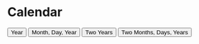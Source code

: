 <style> @import url('https://fonts.googleapis.com/css2?family=Oswald:wght@700&family=Source+Sans+Pro:wght@200;700&display=swap'); </style>
<h1>Calendar</h1>

<button onclick="showYear()">Year</button>
<button onclick="showMdy()">Month, Day, Year</button>
<button onclick="showTwoYears()">Two Years</button>
<button onclick="showTwoMdy()">Two Months, Days, Years</button>



<div id="yearCalendar">
</div>

<div id="yearCalendarHTMLInfo">
</div>

<div id="mdyCalendar">
</div>

<div id="mdyCalendarHTMLInfo">
</div>

<div id="twoYearsCalendar">
</div>

<div id="twoYearsCalendarHTMLInfo">
</div>

<div id="twoMdyCalendar">
</div>

<div id="twoMdyCalendarHTMLInfo">
</div>



<script>
 
  function showYear() {

    // clear the other divs
    document.getElementById("mdyCalendar").innerHTML = "";
    document.getElementById("mdyCalendarHTMLInfo").innerHTML = "";
    document.getElementById("twoYearsCalendar").innerHTML = "";
    document.getElementById("twoYearsCalendarHTMLInfo").innerHTML = "";
    document.getElementById("twoMdyCalendar").innerHTML = "";
    document.getElementById("twoMdyCalendarHTMLInfo").innerHTML = "";

    document.getElementById("yearCalendar").innerHTML = "";
    document.getElementById("yearCalendarHTMLInfo").innerHTML = "";

    // create a para element and paste "Year" onto html
    let title = document.createElement("p");
    title.appendChild(document.createTextNode("Year:"));
    document.getElementById("yearCalendar").appendChild(title);

    // input text box
    let yearText = document.createElement("INPUT");
    yearText.setAttribute("id", "yearTextBoxId");
    yearText.setAttribute("type", "text"); 
    document.getElementById("yearCalendar").appendChild(yearText);

    // button
    let yearFactsButton = document.createElement("BUTTON");
    //yearFactsButton.setAttribute("id", "yearFactsButtonId");
    yearFactsButton.appendChild(document.createTextNode("Get facts")); 
    // API stuff
    yearFactsButton.onclick = function() {
      // clear contents
      document.getElementById("yearCalendarHTMLInfo").innerHTML = "";

      // get the year inputted in the text box
      let yearInput = document.getElementById("yearTextBoxId").value;

      const urlStart = "https://crimebusterstest.tk/api/calendar/";
      let url = urlStart + "isLeapYear/" + yearInput;

      console.log(url); 

      fetch(url)
        .then(res => res.json())
        .then(data => {
          console.log(data);

          let yearInfo = document.createElement("p");
          yearInfo.appendChild(document.createTextNode("Leap Year? "));
          yearInfo.appendChild(document.createTextNode(data.isLeapYear));
          document.getElementById("yearCalendarHTMLInfo").appendChild(yearInfo);
        
        })

          // 2nd API endpoint
          url = urlStart + "firstDayOfYear/" + yearInput;

          console.log(url); 

          fetch(url)
            .then(res => res.json())
            .then(data => {
              console.log(data);
              
              let yearInfo = document.createElement("p");
              yearInfo.appendChild(document.createTextNode("First day of year: "));
              yearInfo.appendChild(document.createTextNode(data.firstDayOfYear));
              document.getElementById("yearCalendarHTMLInfo").appendChild(yearInfo);
            
            })
    };
    // add button to HTML
    document.getElementById("yearCalendar").appendChild(yearFactsButton);


    
  }
  
  function showMdy() {
    let br = document.createElement("br");

    document.getElementById("yearCalendar").innerHTML = "";
    document.getElementById("twoYearsCalendar").innerHTML = "";
    document.getElementById("twoMdyCalendar").innerHTML = "";
    document.getElementById("yearCalendarHTMLInfo").innerHTML = "";
    document.getElementById("mdyCalendarHTMLInfo").innerHTML = "";
    document.getElementById("twoYearsCalendarHTMLInfo").innerHTML = "";
    document.getElementById("twoMdyCalendarHTMLInfo").innerHTML = "";

    document.getElementById("mdyCalendar").innerHTML = "";

    let title = document.createElement("p");
    title.appendChild(document.createTextNode("Month, Day, Year:"));
    document.getElementById("mdyCalendar").appendChild(title);

    let mdyMText = document.createElement("INPUT");
    mdyMText.setAttribute("id", "mdyMTextBoxId");
    mdyMText.setAttribute("type", "text"); 
    document.getElementById("mdyCalendar").appendChild(mdyMText);

    document.getElementById("mdyCalendar").appendChild(br);

    let mdyDText = document.createElement("INPUT");
    mdyDText.setAttribute("id", "mdyDTextBoxId");
    mdyDText.setAttribute("type", "text"); 
    document.getElementById("mdyCalendar").appendChild(mdyDText);

    document.getElementById("mdyCalendar").appendChild(br.cloneNode());

    let mdyYText = document.createElement("INPUT");
    mdyYText.setAttribute("id", "mdyYTextBoxId");
    mdyYText.setAttribute("type", "text"); 
    document.getElementById("mdyCalendar").appendChild(mdyYText);


    let mdyFactsButton = document.createElement("BUTTON");
    mdyFactsButton.appendChild(document.createTextNode("Get facts")); 
    
    // API stuff
    mdyFactsButton.onclick = function() {
      document.getElementById("mdyCalendarHTMLInfo").innerHTML = "";

      let mdyMInput = document.getElementById("mdyMTextBoxId").value;
      let mdyDInput = document.getElementById("mdyDTextBoxId").value;
      let mdyYInput = document.getElementById("mdyYTextBoxId").value;

      const urlStart = "https://crimebusterstest.tk/api/calendar/";
      let url = urlStart + "dayOfYear/" + mdyMInput + "/" + mdyDInput + "/" + mdyYInput;

      console.log(url); 

      fetch(url)
        .then(res => res.json())
        .then(data => {
          console.log(data);
           
          let mdyInfo = document.createElement("p");
          mdyInfo.appendChild(document.createTextNode("Number of days since Jan. 1st: "));
          mdyInfo.appendChild(document.createTextNode(data.dayOfYear));
          document.getElementById("mdyCalendarHTMLInfo").appendChild(mdyInfo);
        
        })
      

          // 2nd API endpoint

        url = urlStart + "dayOfWeek/" + mdyMInput + "/" + mdyDInput + "/" + mdyYInput;

          console.log(url); 

          fetch(url)
            .then(res => res.json())
            .then(data => {
              console.log(data);
              
              let mdyInfo = document.createElement("p");
              mdyInfo.appendChild(document.createTextNode("Day of the week: "));
              mdyInfo.appendChild(document.createTextNode(data.dayOfWeek));
              document.getElementById("mdyCalendarHTMLInfo").appendChild(mdyInfo);
            
            })
            
    };
    
    // add button to HTML
    document.getElementById("mdyCalendar").appendChild(mdyFactsButton);

  } 

  
  
function showTwoYears() {
    let br = document.createElement("br");

    document.getElementById("yearCalendar").innerHTML = "";
    document.getElementById("mdyCalendar").innerHTML = "";
    document.getElementById("twoMdyCalendar").innerHTML = "";
    document.getElementById("yearCalendarHTMLInfo").innerHTML = "";
    document.getElementById("mdyCalendarHTMLInfo").innerHTML = "";
    document.getElementById("twoYearsCalendarHTMLInfo").innerHTML = "";
    document.getElementById("twoMdyCalendarHTMLInfo").innerHTML = "";

    document.getElementById("twoYearsCalendar").innerHTML = "";

    let title = document.createElement("p");
    title.appendChild(document.createTextNode("Two Years:"));
    document.getElementById("twoYearsCalendar").appendChild(title);

    let twoYearsY1Text = document.createElement("INPUT");
    twoYearsY1Text.setAttribute("id", "twoYearsY1TextBoxId");
    twoYearsY1Text.setAttribute("type", "text"); 
    document.getElementById("twoYearsCalendar").appendChild(twoYearsY1Text);

    document.getElementById("twoYearsCalendar").appendChild(br);

    let twoYearsY2Text = document.createElement("INPUT");
    twoYearsY2Text.setAttribute("id", "twoYearsY2TextBoxId");
    twoYearsY2Text.setAttribute("type", "text"); 
    document.getElementById("twoYearsCalendar").appendChild(twoYearsY2Text);

    document.getElementById("mdyCalendar").appendChild(br.cloneNode());


    let twoYearsFactsButton = document.createElement("BUTTON");
    twoYearsFactsButton.appendChild(document.createTextNode("Get facts")); 
    
    // API stuff
    twoYearsFactsButton.onclick = function() {
      document.getElementById("twoYearsCalendarHTMLInfo").innerHTML = "";

      let twoYearsY1Input = document.getElementById("twoYearsY1TextBoxId").value;
      let twoYearsY2Input = document.getElementById("twoYearsY2TextBoxId").value;

      const urlStart = "https://crimebusterstest.tk/api/calendar/";
      let url = urlStart + "numberOfLeapYears/" + twoYearsY1Input + "/" + twoYearsY2Input;
      console.log(url); 

      fetch(url)
        .then(res => res.json())
        .then(data => {
          console.log(data);
           
          let twoYearsInfo = document.createElement("p");
          twoYearsInfo.appendChild(document.createTextNode("Number of leap years between Year 1 and Year 2: "));
          twoYearsInfo.appendChild(document.createTextNode(data.numberOfLeapYears));
          document.getElementById("twoYearsCalendarHTMLInfo").appendChild(twoYearsInfo);
        
        })
             
    };
    
    // add button to HTML
    document.getElementById("twoYearsCalendar").appendChild(twoYearsFactsButton);

  } 

  
  function showTwoMdy() {
    let br = document.createElement("br");

    document.getElementById("yearCalendar").innerHTML = "";
    document.getElementById("twoYearsCalendar").innerHTML = "";
    document.getElementById("mdyCalendar").innerHTML = "";
    document.getElementById("yearCalendarHTMLInfo").innerHTML = "";
    document.getElementById("mdyCalendarHTMLInfo").innerHTML = "";
    document.getElementById("twoYearsCalendarHTMLInfo").innerHTML = "";
    document.getElementById("twoMdyCalendarHTMLInfo").innerHTML = "";

    document.getElementById("twoMdyCalendar").innerHTML = "";

    let title = document.createElement("p");
    title.appendChild(document.createTextNode("Month 1, Day 1, Year 1, Month 2, Day 2, Year 2"));
    document.getElementById("twoMdyCalendar").appendChild(title);


    let twoMdyM1Text = document.createElement("INPUT");
    twoMdyM1Text.setAttribute("id", "twoMdyM1TextBoxId");
    twoMdyM1Text.setAttribute("type", "text"); 
    document.getElementById("twoMdyCalendar").appendChild(twoMdyM1Text);

    document.getElementById("twoMdyCalendar").appendChild(br.cloneNode());

    let twoMdyD1Text = document.createElement("INPUT");
    twoMdyD1Text.setAttribute("id", "twoMdyD1TextBoxId");
    twoMdyD1Text.setAttribute("type", "text"); 
    document.getElementById("twoMdyCalendar").appendChild(twoMdyD1Text);

    document.getElementById("twoMdyCalendar").appendChild(br.cloneNode());

    let twoMdyY1Text = document.createElement("INPUT");
    twoMdyY1Text.setAttribute("id", "twoMdyY1TextBoxId");
    twoMdyY1Text.setAttribute("type", "text"); 
    document.getElementById("twoMdyCalendar").appendChild(twoMdyY1Text);

    document.getElementById("twoMdyCalendar").appendChild(br.cloneNode());
    
    let twoMdyM2Text = document.createElement("INPUT");
    twoMdyM2Text.setAttribute("id", "twoMdyM2TextBoxId");
    twoMdyM2Text.setAttribute("type", "text"); 
    document.getElementById("twoMdyCalendar").appendChild(twoMdyM2Text);

    document.getElementById("twoMdyCalendar").appendChild(br);

    let twoMdyD2Text = document.createElement("INPUT");
    twoMdyD2Text.setAttribute("id", "twoMdyD2TextBoxId");
    twoMdyD2Text.setAttribute("type", "text"); 
    document.getElementById("twoMdyCalendar").appendChild(twoMdyD2Text);

    document.getElementById("twoMdyCalendar").appendChild(br.cloneNode());

    let twoMdyY2Text = document.createElement("INPUT");
    twoMdyY2Text.setAttribute("id", "twoMdyY2TextBoxId");
    twoMdyY2Text.setAttribute("type", "text"); 
    document.getElementById("twoMdyCalendar").appendChild(twoMdyY2Text);

    let twoMdyFactsButton = document.createElement("BUTTON");
    twoMdyFactsButton.appendChild(document.createTextNode("Get facts")); 
    
    // API stuff
    twoMdyFactsButton.onclick = function() {
      document.getElementById("twoMdyCalendarHTMLInfo").innerHTML = "";

      let twoMdyM1Input = document.getElementById("twoMdyM1TextBoxId").value;
      let twoMdyD1Input = document.getElementById("twoMdyD1TextBoxId").value;
      let twoMdyY1Input = document.getElementById("twoMdyY1TextBoxId").value;
      let twoMdyM2Input = document.getElementById("twoMdyM2TextBoxId").value;
      let twoMdyD2Input = document.getElementById("twoMdyD2TextBoxId").value;
      let twoMdyY2Input = document.getElementById("twoMdyY2TextBoxId").value;

    const urlStart = "https://crimebusterstest.tk/api/calendar/";
    let url = urlStart + "dayOfWeek/" + twoMdyM1Input + "/" + twoMdyD1Input+ "/" + twoMdyY1Input+ "/" + twoMdyM2Input+ "/" + twoMdyD2Input+ "/" + twoMdyY2Input;
    console.log(url);

      fetch(url)
        .then(res => res.json())
        .then(data => {
          console.log(data);
           
          let twoMdyInfo = document.createElement("p");
          twoMdyInfo.appendChild(document.createTextNode("Number of days between two dates: "));
          twoMdyInfo.appendChild(document.createTextNode(data.numDaysToDeadline));
          document.getElementById("twoMdyCalendarHTMLInfo").appendChild(twoMdyInfo);
        
        })
             
    };
    
    // add button to HTML
    document.getElementById("twoMdyCalendar").appendChild(twoMdyFactsButton);

  } 

 
     
     
  
</script>
